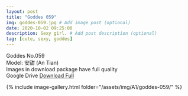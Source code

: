 ```yaml
---
layout: post
title: "Goddes 059"
img: goddes-059.jpg # Add image post (optional)
date: 2020-10-02 09:25:00
description: Sexy girl. # Add post description (optional)
tag: [cute, sexy, goddes]
---
```

Goddes No.059  
Model: 安甜 (An Tian)                       
Images in download package have full quality                    
Google Drive [Download Full](http://gestyy.com/eeMEOt)

{% include image-gallery.html folder="/assets/img/A1/goddes-059/" %}
